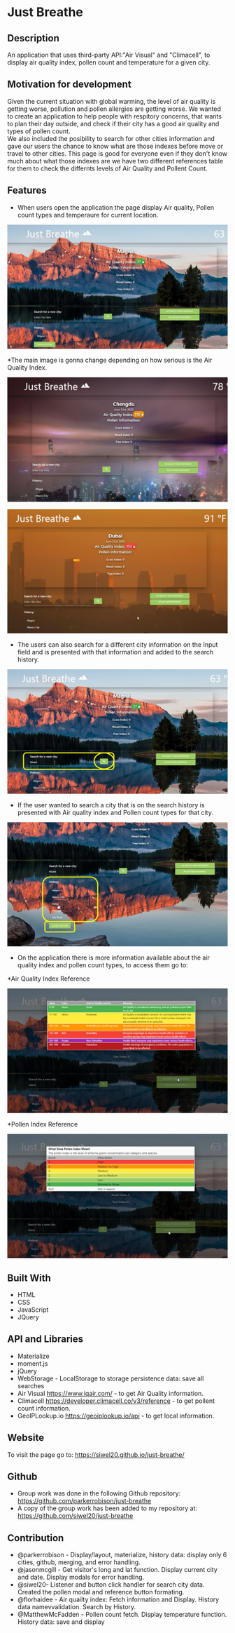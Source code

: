 # Just Breathe

## Description
An application that uses third-party API:"Air Visual" and "Climacell", to display air quality index, pollen count and temperature for a given city.

## Motivation for development
Given the current situation with global warming, the level of air quality is getting worse, pollution and pollen allergies are getting worse. We wanted to create an application to help people with respitory concerns, that wants to plan their day outside, and check if their city has a good air quality and types of pollen count.  
We also included the posibility to search for other cities information and gave our users the chance to know what are those indexes before move or travel to other cities. This page is good for everyone even if they don't know much about what those indexes are we have two different references table for them to check the differnts levels of Air Quality and Pollent Count.

## Features
* When users open the application the page display Air quality, Pollen count types and temperaure for current location. 

![main-page](./assets/images/readme/main-page.JPG)

*The main image is gonna change depending on how serious is the Air Quality Index.

![unhealthy](./assets/images/readme/unhealthy.jpg)


![unhealthy-read](./assets/images/readme/unhealthy-read.JPG)

* The users can also search for a different city information on the Input field and is presented with that information and added to the search history.

![search new city](./assets/images/readme/search-new-city.JPG)

* If the user wanted to search a city that is on the search history is presented with Air quality index and Pollen count types for that city.

![search-by-history](./assets/images/readme/search-by-history.JPG)

* On the application there is more information available about the air quality index and pollen count types, to access them go to: 
 
 *Air Quality Index Reference
  
![Air Quality Index Reference](./assets/images/readme/air-quality-index-reference.JPG)
  
  *Pollen Index Reference

![Pollen Index Reference](./assets/images/readme/pollen-index-reference.JPG)

## Built With
* HTML
* CSS
* JavaScript
* JQuery

## API and Libraries
* Materialize 
* moment.js 
* jQuery
* WebStorage - LocalStorage to storage persistence data: save all searches
* Air Visual https://www.iqair.com/ - to get Air Quality information.
* Climacell https://developer.climacell.co/v3/reference - to get pollent count information.
* GeoIPLookup.io https://geoiplookup.io/api - to get local information.

## Website
To visit the page go to:
https://siwel20.github.io/just-breathe/

## Github
* Group work was done in the following Github repository: https://github.com/parkerrobison/just-breathe
* A copy of the group work has been added to my repository at: https://github.com/siwel20/just-breathe


## Contribution

* @parkerrobison - Display/layout, materialize, history data: display only 6 cities, github, merging, and error handling. 
* @jasonmcgill - Get visitor's long and lat function. Display current city and date. Display modals for error handling.
* @siwel20- Listener and button click handler for search city data. Created the pollen modal and reference button formating.
* @florhaidee - Air quailty index: Fetch information and Display.  History data namevvalidation. Search by History. 
* @MatthewMcFadden - Pollen count fetch.  Display temperature function. History data: save and display


